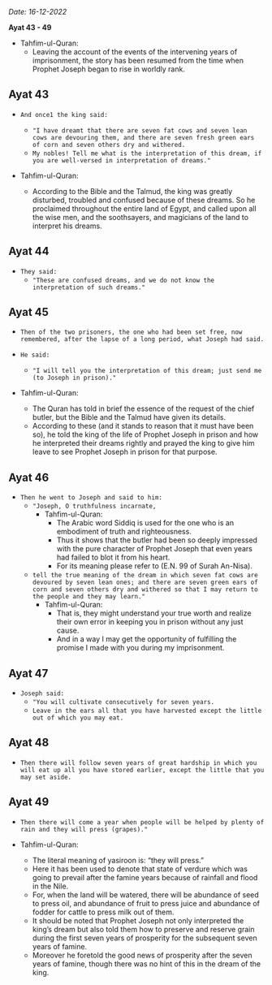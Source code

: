 *Date: 16-12-2022*

**Ayat 43 - 49**

- Tahfim-ul-Quran:
    - Leaving the account of the events of the intervening years of imprisonment, the story has been resumed from the time when Prophet Joseph began to rise in worldly rank.

## Ayat 43

- `And once1 the king said:`
  - `"I have dreamt that there are seven fat cows and seven lean cows are devouring them, and there are seven fresh green ears of corn and seven others dry and withered.`
  - `My nobles! Tell me what is the interpretation of this dream, if you are well-versed in interpretation of dreams."`

- Tahfim-ul-Quran:
  - According to the Bible and the Talmud, the king was greatly disturbed, troubled and confused because of these dreams. So he proclaimed throughout the entire land of Egypt, and called upon all the wise men, and the soothsayers, and magicians of the land to interpret his dreams.

## Ayat 44

- `They said:`
  - `"These are confused dreams, and we do not know the interpretation of such dreams."`

## Ayat 45

- `Then of the two prisoners, the one who had been set free, now remembered, after the lapse of a long period, what Joseph had said.`
- `He said:`
  - `"I will tell you the interpretation of this dream; just send me (to Joseph in prison)."`

- Tahfim-ul-Quran:
  - The Quran has told in brief the essence of the request of the chief butler, but the Bible and the Talmud have given its details.
  - According to these (and it stands to reason that it must have been so), he told the king of the life of Prophet Joseph in prison and how he interpreted their dreams rightly and prayed the king to give him leave to see Prophet Joseph in prison for that purpose.

## Ayat 46

- `Then he went to Joseph and said to him:`
  - `"Joseph, O truthfulness incarnate,`
    - Tahfim-ul-Quran:
      - The Arabic word Siddiq is used for the one who is an embodiment of truth and righteousness.
      - Thus it shows that the butler had been so deeply impressed with the pure character of Prophet Joseph that even years had failed to blot it from his heart. 
      - For its meaning please refer to (E.N. 99 of Surah An-Nisa).
  - `tell the true meaning of the dream in which seven fat cows are devoured by seven lean ones; and there are seven green ears of corn and seven others dry and withered so that I may return to the people and they may learn."`
    - Tahfim-ul-Quran:
      - That is, they might understand your true worth and realize their own error in keeping you in prison without any just cause.
      - And in a way I may get the opportunity of fulfilling the promise I made with you during my imprisonment.

## Ayat 47

- `Joseph said:`
  - `"You will cultivate consecutively for seven years.`
  - `Leave in the ears all that you have harvested except the little out of which you may eat.`

## Ayat 48

- `Then there will follow seven years of great hardship in which you will eat up all you have stored earlier, except the little that you may set aside.`

## Ayat 49

- `Then there will come a year when people will be helped by plenty of rain and they will press (grapes)."`

- Tahfim-ul-Quran:
  - The literal meaning of yasiroon is: “they will press.”
  - Here it has been used to denote that state of verdure which was going to prevail after the famine years because of rainfall and flood in the Nile.
  - For, when the land will be watered, there will be abundance of seed to press oil, and abundance of fruit to press juice and abundance of fodder for cattle to press milk out of them.
  - It should be noted that Prophet Joseph not only interpreted the king’s dream but also told them how to preserve and reserve grain during the first seven years of prosperity for the subsequent seven years of famine.
  - Moreover he foretold the good news of prosperity after the seven years of famine, though there was no hint of this in the dream of the king.

